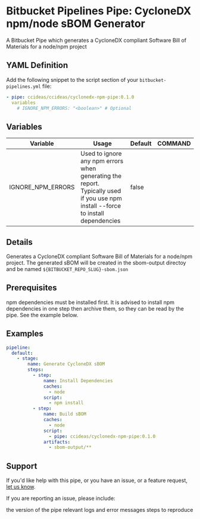 # Bitbucket Pipelines Pipe:  CycloneDX npm/node sBOM Generator

A Bitbucket Pipe which generates a CycloneDX compliant Software Bill of Materials
for a node/npm project

## YAML Definition

Add the following snippet to the script section of your `bitbucket-pipelines.yml` file:

```yaml
- pipe: ccideas/ccideas/cyclonedx-npm-pipe:0.1.0
  variables
    # IGNORE_NPM_ERRORS: "<boolean>" # Optional  
```
## Variables

| Variable              | Usage                                                       | Default | COMMAND |
| --------------------- | ----------------------------------------------------------- | ------- | ------- |
|IGNORE_NPM_ERRORS| Used to ignore any npm errors when generating the report. Typically used if you use npm install --force to install dependencies | false |
## Details

Generates a CycloneDX compliant Software Bill of Materials
for a node/npm project. The generated sBOM will be created in the
sbom-output directoy and be named `${BITBUCKET_REPO_SLUG}-sbom.json`

## Prerequisites

npm dependencies must be installed first. It is advised to install npm dependencies
in one step then archive them, so they can be read by the pipe. See the example below.

## Examples

```yaml
pipeline:
  default:
    - stage:
        name: Generate CycloneDX sBOM
        steps:
          - step:
              name: Install Dependencies
              caches:
                - node
              script:
                - npm install
          - step:
              name: Build sBOM
              caches:
                - node
              script:
                - pipe: ccideas/cyclonedx-npm-pipe:0.1.0
              artifacts:
                - sbom-output/**
```

## Support

If you'd like help with this pipe, or you have an issue, or a feature request, [let us know](https://github.com/ccideas/cyclonedx-npm-pipe/issues).

If you are reporting an issue, please include:

the version of the pipe
relevant logs and error messages
steps to reproduce
